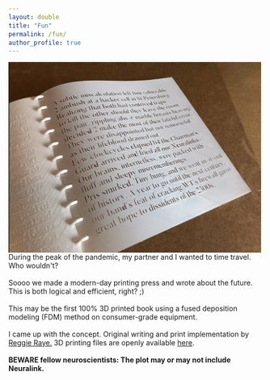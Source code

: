 ```yaml
---
layout: double
title: "Fun"
permalink: /fun/
author_profile: true
---
```


<img align="left" src="/images/first_3D_consumer_FDM_buch.png" width="500" style="margin-right:10px"/> During the peak of the pandemic, my partner and I wanted to time travel. Who wouldn't?
<br>
<br>
Soooo we made a modern-day printing press and wrote about the future. This is both logical and efficient, right? ;) 
<br>
<br>
This may be the first 100% 3D printed book using a fused deposition modeling (FDM) method on consumer-grade equipment.
<br><br>
I came up with the concept. Original writing and print implementation by [Reggie Raye.](https://www.tomo.love/book) 3D printing files are openly available [here](https://www.thingiverse.com/thing:4910827).</b> <br>
<br>
 **BEWARE fellow neuroscientists: The plot may or may not include Neuralink.** 
<br style="clear:both" />
<br>
